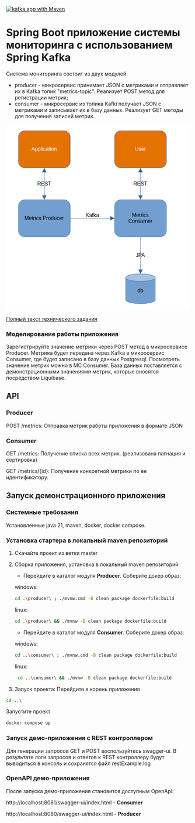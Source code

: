[![kafka app with Maven](https://github.com/AlekseiPetrovJ/kafka/actions/workflows/maven.yml/badge.svg)](https://github.com/AlekseiPetrovJ/kafka/actions/workflows/maven.yml)

# Spring Boot приложение системы мониторинга с использованием Spring Kafka

Система мониторинга состоит из двух модулей: 
- producer - микросервис принимает JSON с метриками и отправляет их в Kafka топик "metrics-topic". Реализует POST метод для регистрации метрик;
- consumer - микросервис из топика Kafki получает JSON с метриками и записывает их в базу данных. Реализует GET методы для получения записей метрик. 

![Архитектура системы](architecture.png)

[Полный текст технического задания](OpenSchoolDz3.txt)

### Моделирование работы приложения

Зарегистрируйте значение метрики через POST метод в микросервисе Producer.
Метрика будет передана через Kafka в микросервис Consumer, где будет записано в базу данных Postgresql. Посмотреть
значение метрик можно в МС Consumer.
База данных поставляется с демонстрационными значениями метрик, которые вносятся посредством Liquibase.

## API

### Producer

POST /metrics: Отправка метрик работы приложения в формате JSON

### Consumer

GET /metrics: Получение списка всех метрик. (реализована пагнация и сортировка)

GET /metrics/{id}: Получение конкретной метрики по ее идентификатору.

## Запуск демонстрационного приложения

### Системные требования
Установленные java 21, maven, docker, docker compose.

### Установка стартера в локальный maven репозиторий

1) Скачайте проект из ветки master

2) Сборка приложения, установка в локальный maven репозиторий
   - Перейдите в каталог модуля **Producer**. Соберите докер образ:

   windows:
    ```bash
    cd .\producer\ ; ./mvnw.cmd -B clean package dockerfile:build
    ```
    linux:
    ```bash
    cd .\producer\ && ./mvnw -B clean package dockerfile:build
    ```
   - Перейдите в каталог модуля **Consumer**. Соберите докер образ:

    windows:
    ```bash
    cd ..\consumer\ ; ./mvnw.cmd -B clean package dockerfile:build
    ```
    
    linux:
    ```bash
     cd ..\consumer\ && ./mvnw -B clean package dockerfile:build
    ```

3) Запуск проекта:
Перейдите в корень приложения 
```bash
cd ..\
```
Запустите проект
```bash
docker compose up
```

### Запуск демо-приложения с REST контроллером

Для генерации запросов GET и POST воспользуйтесь swagger-ui.
В результате логи запросов и ответов к REST контроллеру будут выводиться в консоль и сохранятся файл restExample.log

### OpenAPI демо-приложения

После запуска демо-приложения становится доступным OpenApi:

http://localhost:8081/swagger-ui/index.html - **Consumer**

http://localhost:8080/swagger-ui/index.html - **Producer**

